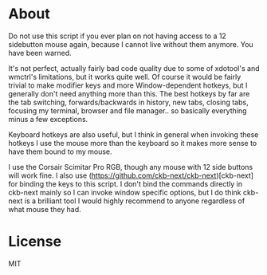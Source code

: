 # About
Do not use this script if you ever plan on not having access to a 12 sidebutton mouse again, because I cannot live without them anymore. You have been warned.

It's not perfect, actually fairly bad code quality due to some of xdotool's and wmctrl's limitations, but it works quite well. Of course it would be fairly trivial to make modifier keys and more Window-dependent hotkeys, but I generally don't need anything more than this. The best hotkeys by far are the tab switching, forwards/backwards in history, new tabs, closing tabs, focusing my terminal, browser and file manager.. so basically everything minus a few exceptions.

Keyboard hotkeys are also useful, but I think in general when invoking these hotkeys I use the mouse more than the keyboard so it makes more sense to have them bound to my mouse.

I use the Corsair Scimitar Pro RGB, though any mouse with 12 side buttons will work fine.
I also use (https://github.com/ckb-next/ckb-next)[ckb-next] for binding the keys to this script. I don't bind the commands directly in ckb-next mainly so I can invoke window specific options, but I do think ckb-next is a brilliant tool I would highly recommend to anyone regardless of what mouse they had.

# License
MIT
